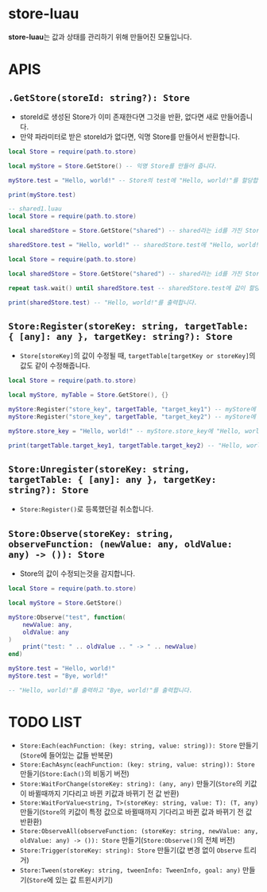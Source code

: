 # store-luau

**store-luau**는 값과 상태를 관리하기 위해 만들어진 모듈입니다.

# APIS
## `.GetStore(storeId: string?): Store`
- storeId로 생성된 Store가 이미 존재한다면 그것을 반환, 없다면 새로 만들어줍니다.
- 만약 파라미터로 받은 storeId가 없다면, 익명 Store를 만들어서 반환합니다.

```lua
local Store = require(path.to.store)

local myStore = Store.GetStore() -- 익명 Store를 만들어 줍니다.

myStore.test = "Hello, world!" -- Store의 test에 "Hello, world!"를 할당합니다다.

print(myStore.test)
```

```lua
-- shared1.luau
local Store = require(path.to.store)

local sharedStore = Store.GetStore("shared") -- shared라는 id를 가진 Store를 가져옵니다.

sharedStore.test = "Hello, world!" -- sharedStore.test에 "Hello, world!"를 할당합니다.
```

```lua
local Store = require(path.to.store)

local sharedStore = Store.GetStore("shared") -- shared라는 id를 가진 Store를 가져옵니다.

repeat task.wait() until sharedStore.test -- sharedStore.test에 값이 할당될 때 까지 기다립니다.

print(sharedStore.test) -- "Hello, world!"를 출력합니다.
```

## `Store:Register(storeKey: string, targetTable: { [any]: any }, targetKey: string?): Store`
- `Store[storeKey]`의 값이 수정될 때, `targetTable[targetKey or storeKey]`의 값도 같이 수정해줍니다.

```lua
local Store = require(path.to.store)

local myStore, myTable = Store.GetStore(), {}

myStore:Register("store_key", targetTable, "target_key1") -- myStore에 targetTable을 등록합니다.
myStore:Register("store_key", targetTable, "target_key2") -- myStore에 같은 store_key에 여러번 등록 가능합니다.

myStore.store_key = "Hello, world!" -- myStore.store_key에 "Hello, world!"를 할당합니다.

print(targetTable.target_key1, targetTable.target_key2) -- "Hello, world!"를 2번 출력합니다.
```

## `Store:Unregister(storeKey: string, targetTable: { [any]: any }, targetKey: string?): Store`
- `Store:Register()`로 등록했던걸 취소합니다.

## `Store:Observe(storeKey: string, observeFunction: (newValue: any, oldValue: any) -> ()): Store`
- Store의 값이 수정되는것을 감지합니다.

```lua
local Store = require(path.to.store)

local myStore = Store.GetStore()

myStore:Observe("test", function(
    newValue: any,
    oldValue: any
)
    print("test: " .. oldValue .. " -> " .. newValue)
end)

myStore.test = "Hello, world!"
myStore.test = "Bye, world!"

-- "Hello, world!"를 출력하고 "Bye, world!"를 출력합니다.
```

# TODO LIST
- `Store:Each(eachFunction: (key: string, value: string)): Store` 만들기(`Store`에 들어있는 값들 반복문)
- `Store:EachAsync(eachFunction: (key: string, value: string)): Store` 만들기(`Store:Each()`의 비동기 버전)
- `Store:WaitForChange(storeKey: string): (any, any)` 만들기(`Store`의 키값이 바뀔때까지 기다리고 바뀐 키값과 바뀌기 전 값 반환)
- `Store:WaitForValue<string, T>(storeKey: string, value: T): (T, any)` 만들기(`Store`의 키값이 특정 값으로 바뀔때까지 기다리고 바뀐 값과 바뀌기 전 값 반환환)
- `Store:ObserveAll(observeFunction: (storeKey: string, newValue: any, oldValue: any) -> ()): Store` 만들기(`Store:Observe()`의 전체 버전)
- `Store:Trigger(storeKey: string): Store` 만들기(값 변경 없이 `Observe` 트리거)
- `Store:Tween(storeKey: string, tweenInfo: TweenInfo, goal: any)` 만들기(`Store`에 있는 값 트윈시키기)